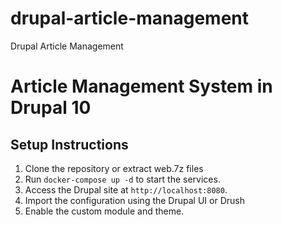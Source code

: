 # drupal-article-management
Drupal Article Management

# Article Management System in Drupal 10

## Setup Instructions

1. Clone the repository or extract web.7z files
2. Run `docker-compose up -d` to start the services.
3. Access the Drupal site at `http://localhost:8080`.
4. Import the configuration using the Drupal UI or Drush
5. Enable the custom module and theme.
